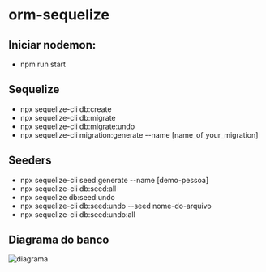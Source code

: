 # orm-sequelize

## Iniciar nodemon: 
- npm run start

## Sequelize
- npx sequelize-cli db:create
- npx sequelize-cli db:migrate
- npx sequelize-cli db:migrate:undo
- npx sequelize-cli migration:generate --name [name_of_your_migration]

## Seeders
- npx sequelize-cli seed:generate --name [demo-pessoa]
- npx sequelize-cli db:seed:all
- npx sequelize db:seed:undo
- npx sequelize-cli db:seed:undo --seed nome-do-arquivo
- npx sequelize-cli db:seed:undo:all

## Diagrama do banco
![diagrama](https://user-images.githubusercontent.com/72409116/190863149-a4cf507e-59a5-4af4-9003-8cc29a5ee52e.png)
